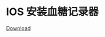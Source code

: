 # IOS 安装血糖记录器


<a href="itms-services://?action=download-manifest&url=https://raw.githubusercontent.com/yezhoujie/blood-sugar-recorder/ios_build/ios_output/manifest.plist">
    Download
</a>